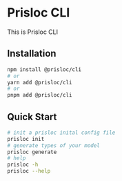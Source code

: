 # Prisloc CLI

This is Prisloc CLI

## Installation

```bash
npm install @prisloc/cli
# or
yarn add @prisloc/cli
# or
pnpm add @prisloc/cli
```

## Quick Start

```bash
# init a prisloc inital config file
prisloc init
# generate types of your model
prisloc generate
# help
prisloc -h
prisloc --help
```
